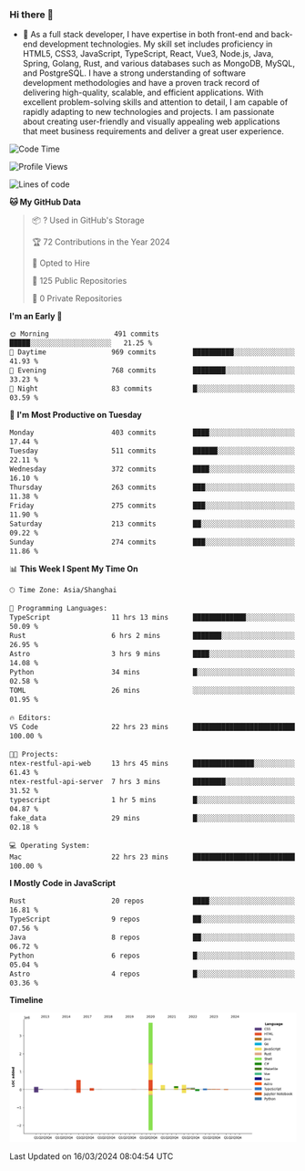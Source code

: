 ### Hi there 👋

- 🌱 As a full stack developer, I have expertise in both front-end and back-end development technologies. My skill set includes proficiency in HTML5, CSS3, JavaScript, TypeScript, React, Vue3, Node.js, Java, Spring, Golang, Rust, and various databases such as MongoDB, MySQL, and PostgreSQL. I have a strong understanding of software development methodologies and have a proven track record of delivering high-quality, scalable, and efficient applications. With excellent problem-solving skills and attention to detail, I am capable of rapidly adapting to new technologies and projects. I am passionate about creating user-friendly and visually appealing web applications that meet business requirements and deliver a great user experience.

<!--START_SECTION:waka-->
![Code Time](http://img.shields.io/badge/Code%20Time-1%2C242%20hrs%209%20mins-blue)

![Profile Views](http://img.shields.io/badge/Profile%20Views-0-blue)

![Lines of code](https://img.shields.io/badge/From%20Hello%20World%20I%27ve%20Written-5.6%20million%20lines%20of%20code-blue)

**🐱 My GitHub Data** 

> 📦 ? Used in GitHub's Storage 
 > 
> 🏆 72 Contributions in the Year 2024
 > 
> 💼 Opted to Hire
 > 
> 📜 125 Public Repositories 
 > 
> 🔑 0 Private Repositories 
 > 
**I'm an Early 🐤** 

```text
🌞 Morning                491 commits         █████░░░░░░░░░░░░░░░░░░░░   21.25 % 
🌆 Daytime                969 commits         ██████████░░░░░░░░░░░░░░░   41.93 % 
🌃 Evening                768 commits         ████████░░░░░░░░░░░░░░░░░   33.23 % 
🌙 Night                  83 commits          █░░░░░░░░░░░░░░░░░░░░░░░░   03.59 % 
```
📅 **I'm Most Productive on Tuesday** 

```text
Monday                   403 commits         ████░░░░░░░░░░░░░░░░░░░░░   17.44 % 
Tuesday                  511 commits         ██████░░░░░░░░░░░░░░░░░░░   22.11 % 
Wednesday                372 commits         ████░░░░░░░░░░░░░░░░░░░░░   16.10 % 
Thursday                 263 commits         ███░░░░░░░░░░░░░░░░░░░░░░   11.38 % 
Friday                   275 commits         ███░░░░░░░░░░░░░░░░░░░░░░   11.90 % 
Saturday                 213 commits         ██░░░░░░░░░░░░░░░░░░░░░░░   09.22 % 
Sunday                   274 commits         ███░░░░░░░░░░░░░░░░░░░░░░   11.86 % 
```


📊 **This Week I Spent My Time On** 

```text
🕑︎ Time Zone: Asia/Shanghai

💬 Programming Languages: 
TypeScript               11 hrs 13 mins      █████████████░░░░░░░░░░░░   50.09 % 
Rust                     6 hrs 2 mins        ███████░░░░░░░░░░░░░░░░░░   26.95 % 
Astro                    3 hrs 9 mins        ████░░░░░░░░░░░░░░░░░░░░░   14.08 % 
Python                   34 mins             █░░░░░░░░░░░░░░░░░░░░░░░░   02.58 % 
TOML                     26 mins             ░░░░░░░░░░░░░░░░░░░░░░░░░   01.95 % 

🔥 Editors: 
VS Code                  22 hrs 23 mins      █████████████████████████   100.00 % 

🐱‍💻 Projects: 
ntex-restful-api-web     13 hrs 45 mins      ███████████████░░░░░░░░░░   61.43 % 
ntex-restful-api-server  7 hrs 3 mins        ████████░░░░░░░░░░░░░░░░░   31.52 % 
typescript               1 hr 5 mins         █░░░░░░░░░░░░░░░░░░░░░░░░   04.87 % 
fake_data                29 mins             █░░░░░░░░░░░░░░░░░░░░░░░░   02.18 % 

💻 Operating System: 
Mac                      22 hrs 23 mins      █████████████████████████   100.00 % 
```

**I Mostly Code in JavaScript** 

```text
Rust                     20 repos            ████░░░░░░░░░░░░░░░░░░░░░   16.81 % 
TypeScript               9 repos             ██░░░░░░░░░░░░░░░░░░░░░░░   07.56 % 
Java                     8 repos             ██░░░░░░░░░░░░░░░░░░░░░░░   06.72 % 
Python                   6 repos             █░░░░░░░░░░░░░░░░░░░░░░░░   05.04 % 
Astro                    4 repos             █░░░░░░░░░░░░░░░░░░░░░░░░   03.36 % 
```



**Timeline**

![Lines of Code chart](https://raw.githubusercontent.com/elton/elton/main/assets/bar_graph.png)


 Last Updated on 16/03/2024 08:04:54 UTC
<!--END_SECTION:waka-->

<!--
**elton/elton** is a ✨ _special_ ✨ repository because its `README.md` (this file) appears on your GitHub profile.

Here are some ideas to get you started:

- 🔭 I’m currently working on ...
- 🌱 I’m currently learning ...
- 👯 I’m looking to collaborate on ...
- 🤔 I’m looking for help with ...
- 💬 Ask me about ...
- 📫 How to reach me: ...
- 😄 Pronouns: ...
- ⚡ Fun fact: ...
-->
